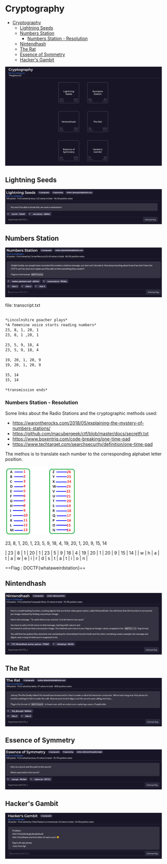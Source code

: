 # Cryptography
- [Cryptography](#cryptography)
  - [Lightning Seeds](#lightning-seeds)
  - [Numbers Station](#numbers-station)
    - [Numbers Station - Resolution](#numbers-station---resolution)
  - [Nintendhash](#nintendhash)
  - [The Rat](#the-rat)
  - [Essence of Symmetry](#essence-of-symmetry)
  - [Hacker's Gambit](#hackers-gambit)

![Alt text](images/image_001.png)

## Lightning Seeds

![Alt text](images/image_002.png)

## Numbers Station

![Alt text](images/image_003.png)

file: transcript.txt
```

*Lincolnshire poacher plays*
*A femenine voice starts reading numbers*
23, 8, 1, 20, 1
23, 8, 1 ,20, 1

23, 5, 9, 18, 4
23, 5, 9, 18, 4

19, 20, 1, 20, 9
19, 20, 1, 20, 9

15, 14
15, 14

*transmission ends*

```

### Numbers Station - Resolution

Some links about the Radio Stations and the cryptographic methods used:

- <https://warontherocks.com/2018/05/explaining-the-mystery-of-numbers-stations/>
- <https://github.com/macubergeek/ctf/blob/master/docs/secretfr.txt>
- <https://www.boxentriq.com/code-breaking/one-time-pad>
- <https://www.techtarget.com/searchsecurity/definition/one-time-pad>

The methos is to translate each number to the corresponding alphabet letter position.

![Alt text](Numbers_Station/alphabet.png)

23, 8, 1, 20, 1, 23, 5, 9, 18, 4, 19, 20, 1, 20, 9, 15, 14

| 23 | 8 | 1 | 20 | 1 | 23 | 5 | 9 | 18 | 4 | 19 | 20 | 1 | 20 | 9 | 15 | 14 |
| w  | h | a | t  | a | w  | e | i | r  | d | s  | t  | a | t  | i | o  | n  |


==Flag : DOCTF{whataweirdstation}==

## Nintendhash

![Alt text](images/image_004.png)

## The Rat

![Alt text](images/image_005.png)

## Essence of Symmetry

![Alt text](images/image_006.png)

## Hacker's Gambit

![Alt text](images/image_007.png)
